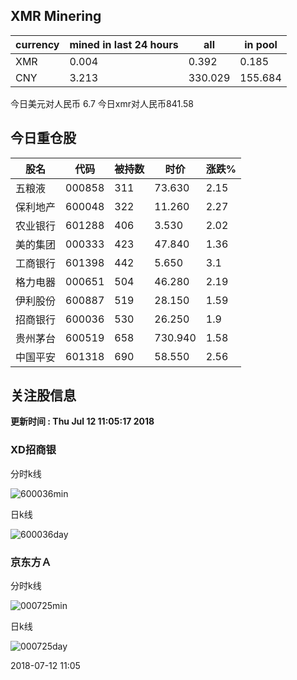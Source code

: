 ## XMR Minering

|currency|mined in last 24 hours|all|in pool|
|---|---|---|---|
|XMR|0.004|0.392|0.185|
|CNY|3.213|330.029|155.684|

今日美元对人民币 6.7	今日xmr对人民币841.58


## 今日重仓股 

|股名|代码|被持数|时价|涨跌%|
|---|---|---|---|---|
|五粮液|000858|311|73.630|2.15|
|保利地产|600048|322|11.260|2.27|
|农业银行|601288|406|3.530|2.02|
|美的集团|000333|423|47.840|1.36|
|工商银行|601398|442|5.650|3.1|
|格力电器|000651|504|46.280|2.19|
|伊利股份|600887|519|28.150|1.59|
|招商银行|600036|530|26.250|1.9|
|贵州茅台|600519|658|730.940|1.58|
|中国平安|601318|690|58.550|2.56|

## 关注股信息
**更新时间 : Thu Jul 12 11:05:17 2018**
### XD招商银 
分时k线

![600036min](http://image.sinajs.cn/newchart/min/n/sh600036.gif)

日k线

![600036day](http://image.sinajs.cn/newchart/daily/n/sh600036.gif)

### 京东方Ａ 
分时k线

![000725min](http://image.sinajs.cn/newchart/min/n/sz000725.gif)

日k线

![000725day](http://image.sinajs.cn/newchart/daily/n/sz000725.gif)

2018-07-12 11:05